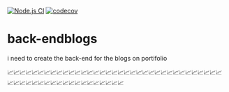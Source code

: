[![Node.js CI](https://github.com/tchamianest/MyBrand-BE/actions/workflows/testing.yml/badge.svg)](https://github.com/tchamianest/MyBrand-BE/actions/workflows/testing.yml) [![codecov](https://codecov.io/gh/tchamianest/MyBrand-BE/graph/badge.svg?token=ZQK3VYHML4)](https://codecov.io/gh/tchamianest/MyBrand-BE)
# back-endblogs

i need to create the back-end for the blogs on portifolio

📈📈📈📈📈📈📈📈📈📈📈📈📈📈📈📈📈📈📈📈📈📈📈📈📈📈📈📈📈📈📈📈📈📈📈📈📈📈📈📈📈📈📈📈📈📈📈📈📈📈📈📈📈📈
